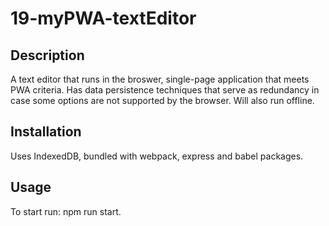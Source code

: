 # 19-myPWA-textEditor

## Description 
A text editor that runs in the broswer, single-page application that meets PWA criteria. Has data persistence techniques that serve as redundancy in case some options are not supported by the browser. Will also run offline. 

## Installation
Uses IndexedDB, bundled with webpack, express and babel packages. 

## Usage
To start run: npm run start. 
